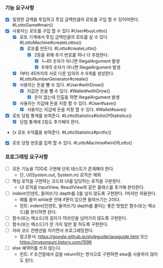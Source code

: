 ### 기능 요구사항

- [x] 일정한 금액을 투입하고 투입 금액만큼의 로또를 구입 할 수 있어야한다. #LottoGame#main()
- [x] 사용자는 로또를 구입 할 수 있다 #User#buyLotto()
    - [x] 로또 기계에서 투입 금액만큼의 로또를 살 수 있다. #LottoMachine#createLottos()
        - [x] 로또를 만든다. #Lotto#createLotto()
          - [x] 2등을 위해 추가 번호를 하나 더 추첨한다. 
            - [x] 1~45 숫자가 아니면 IllegalArgument 발생
            - [x] 6개의 숫자가 아니면 IllegalArgument 발생
    - [x] 1부터 45까지의 서로 다른 임의의 수 6개를 생성한다. #LottoNumberGenerator#create()
    - [x] 사용자는 돈을 뺄 수 있다. #User#withDrow()
        - [x] 지갑은 돈을 뺄 수 있다. #Wallet#withDrow()
            - [x] 돈이 없는데 인출을 하면 IllegalArgument 발생
    - [x] 사용자는 지갑에 돈을 저장 할 수 있다. #User#save()
        - [x] 사용자는 지갑에 돈을 저장 할 수 있다. #Wallet#save()
- [x] 로또 당첨 통계를 보여준다. #LottoStatistics#lottoOfStatistics()
    - [x] 당첨 통계에 2등도 추가해야 한다.
- [x 로또 수익률을 보여준다. #LottoStatistics#profic()
- [x] 로또 당첨 번호를 입력 할 수 있다. #LottoMachine#winOfLotto()

### 프로그래밍 요구사항

- [ ] 모든 기능을 TDD로 구현해 단위 테스트가 존재해야 한다.
    - 단, UI(System.out, System.in) 로직은 제외
- [ ] 핵심 로직을 구현하는 코드와 UI를 담당하는 로직을 구분한다.
    - UI 로직을 InputView, ResultView와 같은 클래스를 추가해 분리한다.
- [ ] indent(인덴트, 들여쓰기) depth를 2를 넘지 않도록 구현한다. 1까지만 허용한다.
    - 예를 들어 while문 안에 if문이 있으면 들여쓰기는 2이다.
    - 힌트: indent(인덴트, 들여쓰기) depth를 줄이는 좋은 방법은 함수(또는 메소드)를 분리하면 된다.
- [ ] 함수(또는 메소드)의 길이가 15라인을 넘어가지 않도록 구현한다.
- [ ] 함수(또는 메소드)가 한 가지 일만 잘 하도록 구현한다.
- [ ] 자바 코드 컨벤션을 지키면서 프로그래밍한다.
    - 참고문서: https://google.github.io/styleguide/javaguide.html 또는 https://myeonguni.tistory.com/1596
- [ ] else 예약어를 쓰지 않는다.
    - 힌트: if 조건절에서 값을 return하는 방식으로 구현하면 else를 사용하지 않아도 된다.
